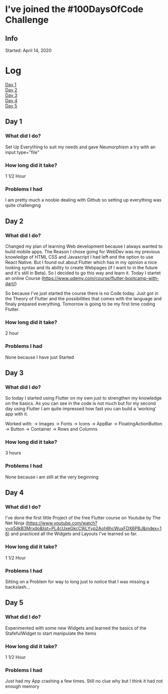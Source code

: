# I've joined the #100DaysOfCode Challenge

## Info
Started: April 14, 2020

# Log
[Day 1](#day1)</br>
[Day 2](#day2)</br>
[Day 3](#day3)</br>
[Day 4](#day4)</br>
[Day 5](#day5)</br>


<a name="day1"></a>
## Day 1

### What did I do?
Set Up Everything to suit my needs and gave Neumorphism a try with an input type="file"

### How long did it take?
1 1/2 Hour

### Problems I had
I am pretty much a noobie dealing with Github so setting up everything was quite challenging

<a name="day2"></a>
## Day 2

### What did I do?
Changed my plan of learning Web development because I always wanted to build mobile apps. The Reason I chose going for WebDev was my previous knowledge of HTML CSS and Javascript I had left and the option to use React Native. But I found out
about Flutter which has in my opinion a nice looking syntax and its ability to create Webpages (if I want to in the future and it's still in Beta). So I decided to go this way and learn it. 
Today I startet an online Course (https://www.udemy.com/course/flutter-bootcamp-with-dart/)

So because I've just started the course there is no Code today. Just got in the Theory of Flutter and the possibilities that comes with the language and finaly prepared everything.
Tomorrow is going to be my first time coding Flutter.

### How long did it take?
2 hour

### Problems I had
None because I have just Started 

<a name="day3"></a>
## Day 3

### What did I do?
So today I started using Flutter on my own just to strengthen my knowledge on the basics. As you can see in the code is not much but for my second day using Flutter I am quite impressed how
fast you can build a 'working' app with it. 

Worked with:
-> Images
-> Fonts
-> Icons
-> AppBar
-> FloatingActionButton
-> Button
-> Container
-> Rows and Columns

### How long did it take?
3 hours

### Problems I had
None because i am still at the very beginning

<a name="day4"></a>
## Day 4

### What did I do?
I've done the first little Project of the free Flutter course on Youtube by The Net Ninja (https://www.youtube.com/watch?v=p5dkB3Mrxdo&list=PL4cUxeGkcC9jLYyp2Aoh6hcWuxFDX6PBJ&index=16)
and practiced all the Widgets and Layouts I've learned so far.

### How long did it take?
1 1/2 Hour

### Problems I had
Sitting on a Problem for way to long just to notice that I was missing a backslash...

<a name="day5"></a>
## Day 5

### What did I do?
Experimented with some new Widgets and learned the basics of the StafefulWidget to start manipulate the items

### How long did it take?
1 1/2 Hour

### Problems I had
Just had my App crashing a few times. Still no clue why but I think it had not enough memory
